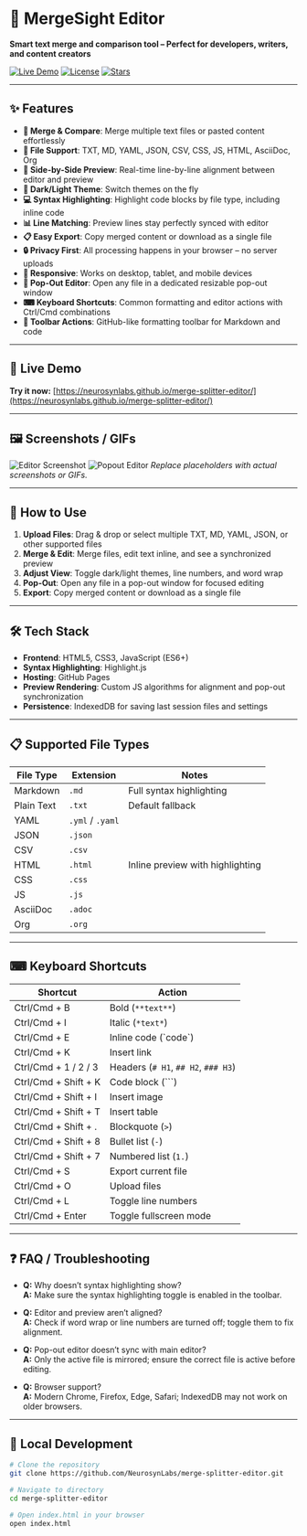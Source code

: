 # 🔀 MergeSight Editor

**Smart text merge and comparison tool – Perfect for developers, writers, and content creators**

[![Live Demo](https://img.shields.io/badge/🚀-Live%20Demo-success?style=for-the-badge)](https://neurosynlabs.github.io/MergeSight-Editor/)
[![License](https://img.shields.io/badge/License-MIT-blue?style=for-the-badge)](LICENSE)
[![Stars](https://img.shields.io/github/stars/NeurosynLabs/MergeSight-Editor?style=for-the-badge)](https://github.com/NeurosynLabs/MergeSight-Editor/stargazers)

---

## ✨ Features

- **📝 Merge & Compare**: Merge multiple text files or pasted content effortlessly
- **📄 File Support**: TXT, MD, YAML, JSON, CSV, CSS, JS, HTML, AsciiDoc, Org
- **🔄 Side-by-Side Preview**: Real-time line-by-line alignment between editor and preview
- **🎨 Dark/Light Theme**: Switch themes on the fly
- **💻 Syntax Highlighting**: Highlight code blocks by file type, including inline code
- **📊 Line Matching**: Preview lines stay perfectly synced with editor
- **📋 Easy Export**: Copy merged content or download as a single file
- **🔒 Privacy First**: All processing happens in your browser – no server uploads
- **📱 Responsive**: Works on desktop, tablet, and mobile devices
- **📂 Pop-Out Editor**: Open any file in a dedicated resizable pop-out window
- **⌨ Keyboard Shortcuts**: Common formatting and editor actions with Ctrl/Cmd combinations
- **🔧 Toolbar Actions**: GitHub-like formatting toolbar for Markdown and code

---

## 🚀 Live Demo

**Try it now:** [https://neurosynlabs.github.io/merge-splitter-editor/](https://neurosynlabs.github.io/merge-splitter-editor/)

---

## 🖼 Screenshots / GIFs

![Editor Screenshot](docs/screenshot.png)
![Popout Editor](docs/popout.png)
*Replace placeholders with actual screenshots or GIFs.*

---

## 📖 How to Use

1. **Upload Files**: Drag & drop or select multiple TXT, MD, YAML, JSON, or other supported files
2. **Merge & Edit**: Merge files, edit text inline, and see a synchronized preview
3. **Adjust View**: Toggle dark/light themes, line numbers, and word wrap
4. **Pop-Out**: Open any file in a pop-out window for focused editing
5. **Export**: Copy merged content or download as a single file

---

## 🛠 Tech Stack

- **Frontend**: HTML5, CSS3, JavaScript (ES6+)
- **Syntax Highlighting**: Highlight.js
- **Hosting**: GitHub Pages
- **Preview Rendering**: Custom JS algorithms for alignment and pop-out synchronization
- **Persistence**: IndexedDB for saving last session files and settings

---

## 📋 Supported File Types

| File Type | Extension | Notes |
|-----------|-----------|-------|
| Markdown | `.md` | Full syntax highlighting |
| Plain Text | `.txt` | Default fallback |
| YAML | `.yml` / `.yaml` |  |
| JSON | `.json` |  |
| CSV | `.csv` |  |
| HTML | `.html` | Inline preview with highlighting |
| CSS | `.css` |  |
| JS | `.js` |  |
| AsciiDoc | `.adoc` |  |
| Org | `.org` |  |

---

## ⌨ Keyboard Shortcuts

| Shortcut | Action |
|----------|--------|
| Ctrl/Cmd + B | Bold (`**text**`) |
| Ctrl/Cmd + I | Italic (`*text*`) |
| Ctrl/Cmd + E | Inline code (\`code\`) |
| Ctrl/Cmd + K | Insert link |
| Ctrl/Cmd + 1 / 2 / 3 | Headers (`# H1`, `## H2`, `### H3`) |
| Ctrl/Cmd + Shift + K | Code block (\`\`\`) |
| Ctrl/Cmd + Shift + I | Insert image |
| Ctrl/Cmd + Shift + T | Insert table |
| Ctrl/Cmd + Shift + . | Blockquote (`>`) |
| Ctrl/Cmd + Shift + 8 | Bullet list (`-`) |
| Ctrl/Cmd + Shift + 7 | Numbered list (`1.`) |
| Ctrl/Cmd + S | Export current file |
| Ctrl/Cmd + O | Upload files |
| Ctrl/Cmd + L | Toggle line numbers |
| Ctrl/Cmd + Enter | Toggle fullscreen mode |

---

## ❓ FAQ / Troubleshooting

- **Q:** Why doesn’t syntax highlighting show?  
  **A:** Make sure the syntax highlighting toggle is enabled in the toolbar.

- **Q:** Editor and preview aren’t aligned?  
  **A:** Check if word wrap or line numbers are turned off; toggle them to fix alignment.

- **Q:** Pop-out editor doesn’t sync with main editor?  
  **A:** Only the active file is mirrored; ensure the correct file is active before editing.

- **Q:** Browser support?  
  **A:** Modern Chrome, Firefox, Edge, Safari; IndexedDB may not work on older browsers.

---

## 🔧 Local Development

```bash
# Clone the repository
git clone https://github.com/NeurosynLabs/merge-splitter-editor.git

# Navigate to directory
cd merge-splitter-editor

# Open index.html in your browser
open index.html
